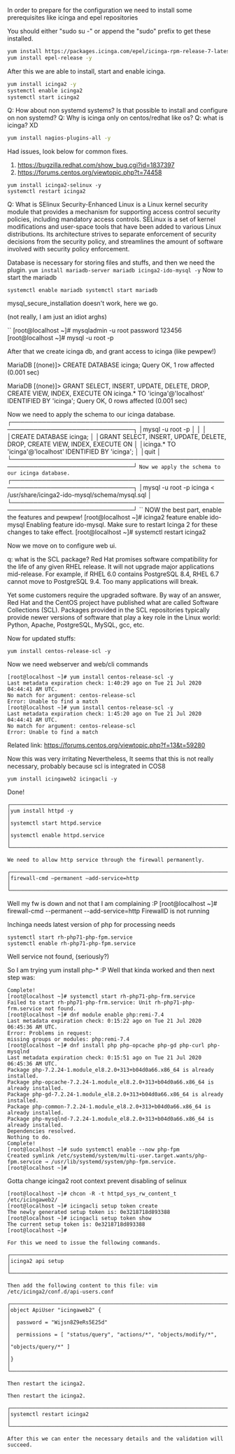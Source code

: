 

In order to prepare for the configuration we need to install some prerequisites like icinga and epel repositories

You should either "sudo su -" or append the "sudo" prefix to get these installed.
``` bash
yum install https://packages.icinga.com/epel/icinga-rpm-release-7-latest.noarch.rpm -y 
yum install epel-release -y
```

After this we are able to install, start and enable icinga.

``` bash
yum install icinga2 -y 
systemctl enable icinga2
systemctl start icinga2
```
Q: How about non systemd systems? Is that possible to install and configure on non systemd? 
Q: Why is icinga only on centos/redhat like os? 
Q: what is icinga? XD

``` bash
yum install nagios-plugins-all -y 
```
Had issues, look below for common fixes.
1. https://bugzilla.redhat.com/show_bug.cgi?id=1837397
2. https://forums.centos.org/viewtopic.php?t=74458 
	

```
yum install icinga2-selinux -y
systemctl restart icinga2
```

Q: What is SElinux
Security-Enhanced Linux is a Linux kernel security module that provides a mechanism for supporting
access control security policies, including mandatory access controls. SELinux is a set of kernel
modifications and user-space tools that have been added to various Linux distributions. Its
architecture strives to separate enforcement of security decisions from the security policy, and
streamlines the amount of software involved with security policy enforcement.

Database is necessary for storing files and stuffs, and then we need the plugin. 
` yum install mariadb-server mariadb icinga2-ido-mysql -y
`
Now to start the mariadb

`systemctl enable mariadb
systemctl start mariadb`

mysql_secure_installation doesn't work, here we go. 

(not really, I am just an idiot arghs)

``
[root@localhost ~]# mysqladmin -u root password 123456
[root@localhost ~]# mysql -u root -p

After that we create icinga db, and grant access to icinga (like pewpew!)

MariaDB [(none)]> CREATE DATABASE icinga;
Query OK, 1 row affected (0.001 sec)

MariaDB [(none)]> GRANT SELECT, INSERT, UPDATE, DELETE, DROP, CREATE VIEW, INDEX, EXECUTE ON icinga.* TO 'icinga'@'localhost' IDENTIFIED BY 'icinga';
Query OK, 0 rows affected (0.001 sec)


Now we need to apply the schema to our icinga database.
``
``
┌──────────────────────────────────────────────────────────────────────────────┐
│mysql -u root -p                                                              │
│                                                                              │
│CREATE DATABASE icinga;                                                       │
│GRANT SELECT, INSERT, UPDATE, DELETE, DROP, CREATE VIEW, INDEX, EXECUTE ON    │
│icinga.* TO 'icinga'@'localhost' IDENTIFIED BY 'icinga';                      │
│quit                                                                          │
└──────────────────────────────────────────────────────────────────────────────┘
``
Now we apply the schema to our icinga database.                                 
``
┌──────────────────────────────────────────────────────────────────────────────┐
│mysql -u root -p icinga < /usr/share/icinga2-ido-mysql/schema/mysql.sql       │
└──────────────────────────────────────────────────────────────────────────────┘
``
NOW the best part, enable the features and pewpew!
[root@localhost ~]# icinga2 feature enable ido-mysql
Enabling feature ido-mysql. Make sure to restart Icinga 2 for these changes to take effect.
[root@localhost ~]# systemctl restart icinga2



Now we move on to configure web ui. 


q: what is the SCL package? 
Red Hat promises software compatibility for the life of any given RHEL release. It will not upgrade major applications mid-release. For example, if RHEL 6.0 contains PostgreSQL 8.4, RHEL 6.7 cannot move to PostgreSQL 9.4. Too many applications will break.

Yet some customers require the upgraded software. By way of an answer, Red Hat and the CentOS project have published what are called Software Collections (SCL). Packages provided in the SCL repositories typically provide newer versions of software that play a key role in the Linux world: Python, Apache, PostgreSQL, MySQL, gcc, etc.

Now for updated stuffs: 

``yum install centos-release-scl -y``


Now we need webserver and web/cli commands
```
[root@localhost ~]# yum install centos-release-scl -y  
Last metadata expiration check: 1:40:29 ago on Tue 21 Jul 2020 04:44:41 AM UTC.
No match for argument: centos-release-scl
Error: Unable to find a match
[root@localhost ~]# yum install centos-release-scl -y  
Last metadata expiration check: 1:45:20 ago on Tue 21 Jul 2020 04:44:41 AM UTC.
No match for argument: centos-release-scl
Error: Unable to find a match
```

Related link: https://forums.centos.org/viewtopic.php?f=13&t=59280

Now this was very irritating
Nevertheless, It seems that this is not really necessary, 
probably because scl is integrated in COS8

```
yum install icingaweb2 icingacli -y
```
Done!
```
┌──────────────────────────────────────────────────────────────────────────────┐
│yum install httpd -y                                                          │
│systemctl start httpd.service                                                 │
│systemctl enable httpd.service                                                │
└──────────────────────────────────────────────────────────────────────────────┘
```
```
We need to allow http service through the firewall permanently.

┌──────────────────────────────────────────────────────────────────────────────┐
│firewall-cmd –permanent –add-service=http                                     │
└──────────────────────────────────────────────────────────────────────────────┘
```

Well my fw is down and not that I am complaining :P 
[root@localhost ~]# firewall-cmd --permanent --add-service=http
FirewallD is not running

Inchinga needs latest version of php for processing needs

```
systemctl start rh-php71-php-fpm.service
systemctl enable rh-php71-php-fpm.service
```
Well service not found, (seriously?)

So I am trying yum install php-* :P
Well that kinda worked and then next step was: 
```
Complete!
[root@localhost ~]# systemctl start rh-php71-php-frm.service
Failed to start rh-php71-php-frm.service: Unit rh-php71-php-frm.service not found.
[root@localhost ~]# dnf module enable php:remi-7.4
Last metadata expiration check: 0:15:22 ago on Tue 21 Jul 2020 06:45:36 AM UTC.
Error: Problems in request:
missing groups or modules: php:remi-7.4
[root@localhost ~]# dnf install php php-opcache php-gd php-curl php-mysqlnd
Last metadata expiration check: 0:15:51 ago on Tue 21 Jul 2020 06:45:36 AM UTC.
Package php-7.2.24-1.module_el8.2.0+313+b04d0a66.x86_64 is already installed.
Package php-opcache-7.2.24-1.module_el8.2.0+313+b04d0a66.x86_64 is already installed.
Package php-gd-7.2.24-1.module_el8.2.0+313+b04d0a66.x86_64 is already installed.
Package php-common-7.2.24-1.module_el8.2.0+313+b04d0a66.x86_64 is already installed.
Package php-mysqlnd-7.2.24-1.module_el8.2.0+313+b04d0a66.x86_64 is already installed.
Dependencies resolved.
Nothing to do.
Complete!
[root@localhost ~]# sudo systemctl enable --now php-fpm
Created symlink /etc/systemd/system/multi-user.target.wants/php-fpm.service → /usr/lib/systemd/system/php-fpm.service.
[root@localhost ~]#

```

Gotta change icinga2 root context prevent disabling of selinux

```
[root@localhost ~]# chcon -R -t httpd_sys_rw_content_t /etc/icingaweb2/
[root@localhost ~]# icingacli setup token create
The newly generated setup token is: 0e3218718d893388
[root@localhost ~]# icingacli setup token show
The current setup token is: 0e3218718d893388
[root@localhost ~]#
```
```
For this we need to issue the following commands.

┌──────────────────────────────────────────────────────────────────────────────┐
│icinga2 api setup                                                             │
└──────────────────────────────────────────────────────────────────────────────┘

Then add the following content to this file: vim
/etc/icinga2/conf.d/api-users.conf

┌──────────────────────────────────────────────────────────────────────────────┐
│object ApiUser "icingaweb2" {                                                 │
│  password = "Wijsn8Z9eRs5E25d"                                               │
│  permissions = [ "status/query", "actions/*", "objects/modify/*",            │
│"objects/query/*" ]                                                           │
│}                                                                             │
└──────────────────────────────────────────────────────────────────────────────┘

Then restart the icinga2.

```
```
Then restart the icinga2.

┌──────────────────────────────────────────────────────────────────────────────┐
│systemctl restart icinga2                                                     │
└──────────────────────────────────────────────────────────────────────────────┘

After this we can enter the necessary details and the validation will succeed.
```

